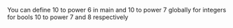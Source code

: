 You can define 10 to power 6 in main
and 10 to power 7 globally
for integers
for bools 10 to power 7 and 8 respectively


